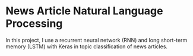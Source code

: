 # News Article Natural Language Processing

In this project, I use a recurrent neural network (RNN) and long short-term memory (LSTM) with Keras in topic classification of news articles.
